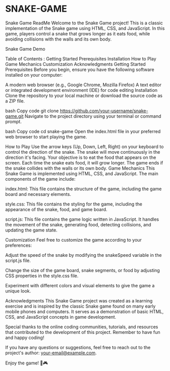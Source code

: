 # SNAKE-GAME
Snake Game ReadMe
Welcome to the Snake Game project! This is a classic implementation of the Snake game using HTML, CSS, and JavaScript. In this game, players control a snake that grows longer as it eats food, while avoiding collisions with the walls and its own body.

Snake Game Demo

Table of Contents : 
Getting Started
Prerequisites
Installation
How to Play
Game Mechanics
Customization
Acknowledgments
Getting Started
Prerequisites
Before you begin, ensure you have the following software installed on your computer:

A modern web browser (e.g., Google Chrome, Mozilla Firefox)
A text editor or integrated development environment (IDE) for code editing
Installation
Clone the repository to your local machine or download the source code as a ZIP file.

bash
Copy code
git clone https://github.com/your-username/snake-game.git
Navigate to the project directory using your terminal or command prompt.

bash
Copy code
cd snake-game
Open the index.html file in your preferred web browser to start playing the game.

How to Play
Use the arrow keys (Up, Down, Left, Right) on your keyboard to control the direction of the snake.
The snake will move continuously in the direction it's facing.
Your objective is to eat the food that appears on the screen. Each time the snake eats food, it will grow longer.
The game ends if the snake collides with the walls or its own body.
Game Mechanics
This Snake Game is implemented using HTML, CSS, and JavaScript. The main components of the game include:

index.html: This file contains the structure of the game, including the game board and necessary elements.

style.css: This file contains the styling for the game, including the appearance of the snake, food, and game board.

script.js: This file contains the game logic written in JavaScript. It handles the movement of the snake, generating food, detecting collisions, and updating the game state.

Customization
Feel free to customize the game according to your preferences:

Adjust the speed of the snake by modifying the snakeSpeed variable in the script.js file.

Change the size of the game board, snake segments, or food by adjusting CSS properties in the style.css file.

Experiment with different colors and visual elements to give the game a unique look.

Acknowledgments
This Snake Game project was created as a learning exercise and is inspired by the classic Snake game found on many early mobile phones and computers. It serves as a demonstration of basic HTML, CSS, and JavaScript concepts in game development.

Special thanks to the online coding communities, tutorials, and resources that contributed to the development of this project. Remember to have fun and happy coding!

If you have any questions or suggestions, feel free to reach out to the project's author: your-email@example.com.

Enjoy the game! 🐍🎮
